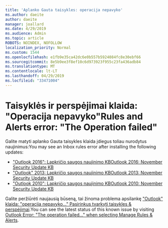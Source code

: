 ```yaml
---
title: 'Aplanko Gauta taisykles: operacija nepavyko'
ms.author: daeite
author: daeite
manager: joallard
ms.date: 4/29/2019
ms.audience: Admin
ms.topic: article
ROBOTS: NOINDEX, NOFOLLOW
localization_priority: Normal
ms.custom: 1544
ms.openlocfilehash: e1fb9e35ca42dc6e0b557b5924084fc8e30ebf66
ms.sourcegitcommit: 8e5b9ee3f8ef10c6d973923f955c23fa436adb84
ms.translationtype: MT
ms.contentlocale: lt-LT
ms.lasthandoff: 04/29/2019
ms.locfileid: "33471004"
---
```

# <a name="rules-and-alerts-error-the-operation-failed"></a><span data-ttu-id="bb916-102">Taisyklės ir perspėjimai klaida: "Operacija nepavyko"</span><span class="sxs-lookup"><span data-stu-id="bb916-102">Rules and Alerts error: "The Operation failed"</span></span>

<span data-ttu-id="bb916-103">Galite matyti aplanko Gauta taisykles klaida įdiegus toliau nurodytus naujinimus:</span><span class="sxs-lookup"><span data-stu-id="bb916-103">You may see an Inbox rules error after installing the following updates:</span></span>
- [<span data-ttu-id="bb916-104">"Outlook 2016": Lapkričio saugos naujinimo KB</span><span class="sxs-lookup"><span data-stu-id="bb916-104">Outlook 2016: November Security Update KB</span></span>](https://support.microsoft.com/help/4461506)
- [<span data-ttu-id="bb916-105">"Outlook" 2013: Lapkričio saugos naujinimo KB</span><span class="sxs-lookup"><span data-stu-id="bb916-105">Outlook 2013: November Security Update KB</span></span>](https://support.microsoft.com/help/4461486)
- [<span data-ttu-id="bb916-106">"Outlook 2010": Lapkričio saugos naujinimo KB</span><span class="sxs-lookup"><span data-stu-id="bb916-106">Outlook 2010: November Security Update KB</span></span>](https://support.microsoft.com/help/4461585) 

<span data-ttu-id="bb916-107">Galite peržiūrėti naujausią būseną, tai žinoma problema apsilankę ["Outlook" klaida: "operacija nepavyko..." Pasirinkus tvarkyti taisykles & perspėjimai](https://support.office.com/en-us/article/Outlook-Error-The-operation-failed-when-selecting-Manage-Rules-Alerts-64b6ff77-98c2-4564-9cbf-25bd8e17fb8b%20).</span><span class="sxs-lookup"><span data-stu-id="bb916-107">You can see the latest status of this known issue by visiting [Outlook Error: "The operation failed..." when selecting Manage Rules & Alerts](https://support.office.com/en-us/article/Outlook-Error-The-operation-failed-when-selecting-Manage-Rules-Alerts-64b6ff77-98c2-4564-9cbf-25bd8e17fb8b%20).</span></span>